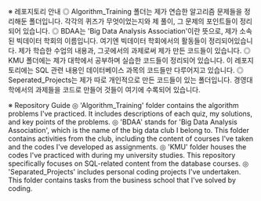 ※ 레포지토리 안내
◎ Algorithm_Training 폴더는 제가 연습한 알고리즘 문제들을 정리해둔 폴더입니다. 각각의 퀴즈가 무엇이었는지와 제 풀이, 그 문제의 포인트들이 정리되어 있습니다.
◎ BDAA는 'Big Data Analysis Association'이란 뜻으로, 제가 소속된 빅데이터 학회의 이름입니다. 여기엔 빅데이터 학회에서의 활동들이 정리되어있습니다. 제가 학습한 수업의 내용과, 그곳에서의 과제로써 제가 만든 코드들이 있습니다.
◎ KMU 폴더에는 제가 대학에서 공부하며 실습한 코드들이 정리되어 있습니다. 이 레포지토리에는 SQL 관련 내용인 데이터베이스 과목의 코드들만 다루어지고 있습니다.
◎ Seperated_Projects는 제가 따로 개인적으로 만든 코드들이 있는 폴더입니다. 경영대학에서의 과제들을 코드로 만들어  것들이 여기에 수록되어 있습니다.

※ Repository Guide
◎ 'Algorithm_Training' folder contains the algorithm problems I've practiced. It includes descriptions of each quiz, my solutions, and key points of the problems.
◎ 'BDAA' stands for 'Big Data Analysis Association', which is the name of the big data club I belong to. This folder contains activities from the club, including the content of courses I've taken and the codes I've developed as assignments.
◎ 'KMU' folder houses the codes I've practiced with during my university studies. This repository specifically focuses on SQL-related content from the database courses.
◎ 'Separated_Projects' includes personal coding projects I've undertaken. This folder contains tasks from the business school that I've solved by coding.

